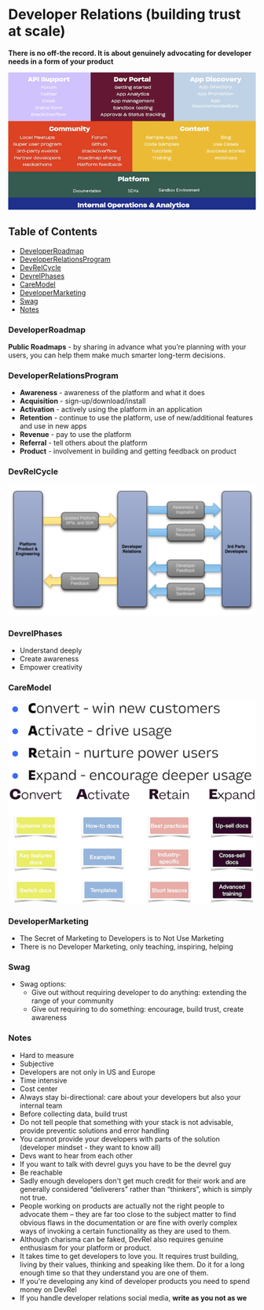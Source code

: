 # Developer Relations (building trust at scale)

**There is no off-the record. It is about genuinely advocating for developer needs in a form of your product**

![](/DeveloperRelations/IntroAssets/DeveloperRelations.png)

## Table of Contents

* [DeveloperRoadmap](#developerroadmap)<br>
* [DeveloperRelationsProgram](#developerrelationsprogram)<br>
* [DevRelCycle](#devrelcycle) <br>
* [DevrelPhases](#devrelphases)<br>
* [CareModel](#caremodel)<br>
* [DeveloperMarketing](#developermarketing)<br>
* [Swag](#swag) <br>
* [Notes](#notes)<br>

### DeveloperRoadmap

**Public Roadmaps** - by sharing in advance what you’re planning with your users, you can help them make much smarter long-term decisions.

### DeveloperRelationsProgram

  * **Awareness** - awareness of the platform and what it does
  * **Acquisition** - sign-up/download/install
  * **Activation** - actively using the platform in an application
  * **Retention** - continue to use the platform, use of new/additional features and
use in new apps
  * **Revenue** - pay to use the platform
  * **Referral** - tell others about the platform
  * **Product** - involvement in building and getting feedback on product
### DevRelCycle

![](/DeveloperRelations/IntroAssets/DevRelCycle.png)

### DevrelPhases

- Understand deeply
- Create awareness
- Empower creativity

### CareModel

![](/DeveloperRelations/IntroAssets/CareModelOne.png) 
![](/DeveloperRelations/IntroAssets/CareModelTwo.png)

### DeveloperMarketing

- The Secret of Marketing to Developers is to Not Use Marketing
- There is no Developer Marketing, only teaching, inspiring, helping

### Swag

- Swag options:
  - Give out without requiring developer to do anything: extending the range of your community
  - Give out requiring to do something: encourage, build trust, create awareness

### Notes

- Hard to measure
- Subjective
- Developers are not only in US and Europe
- Time intensive
- Cost center
- Always stay bi-directional: care about your developers but also your internal team
- Before collecting data, build trust
- Do not tell people that something with your stack is not advisable, provide preventic solutions and error handling
- You cannot provide your developers with parts of the solution (developer mindset - they want to know all)
- Devs want to hear from each other
- If you want to talk with devrel guys you have to be the devrel guy
- Be reachable
- Sadly enough developers don't get much credit for their work and are generally considered “deliverers” rather than “thinkers”, which is simply not true.
- People working on products are actually not the right people to advocate them – they are far too close to the subject matter to find obvious flaws in the documentation or are fine with overly complex ways of invoking a certain functionality as they are used to them.
- Although charisma can be faked, DevRel also requires genuine enthusiasm for your platform or product.
- It takes time to get developers to love you. It requires trust building, living by their values, thinking and speaking like them. Do it for a long enough time so that they understand you are one of them. 
- If you're developing any kind of developer products you need to spend money on DevRel
- If you handle developer relations social media, **write as you not as we**
